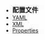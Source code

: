 - <font style="font-weight:bold;font-size:17px;">配置文件</font>
- [YAML](编程开发/配置文件/YAML/)
- [XML](编程开发/配置文件/XML/)
- [Properties](编程开发/配置文件/Properties/)

